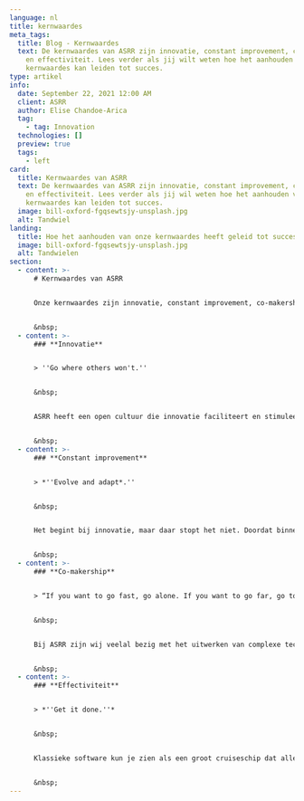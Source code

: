 ```yaml
---
language: nl
title: kernwaardes
meta_tags:
  title: Blog - Kernwaardes
  text: De kernwaardes van ASRR zijn innovatie, constant improvement, co-makership
    en effectiviteit. Lees verder als jij wilt weten hoe het aanhouden van deze
    kernwaardes kan leiden tot succes.
type: artikel
info:
  date: September 22, 2021 12:00 AM
  client: ASRR
  author: Elise Chandoe-Arica
  tag:
    - tag: Innovation
  technologies: []
  preview: true
  tags:
    - left
card:
  title: Kernwaardes van ASRR
  text: De kernwaardes van ASRR zijn innovatie, constant improvement, co-makership
    en effectiviteit. Lees verder als jij wil weten hoe het aanhouden van deze
    kernwaardes kan leiden tot succes.
  image: bill-oxford-fgqsewtsjy-unsplash.jpg
  alt: Tandwiel
landing:
  title: Hoe het aanhouden van onze kernwaardes heeft geleid tot succes
  image: bill-oxford-fgqsewtsjy-unsplash.jpg
  alt: Tandwielen
section:
  - content: >-
      # Kernwaardes van ASRR


      Onze kernwaardes zijn innovatie, constant improvement, co-makership en effectiviteit. In dit artikel lichten wij toe hoe het aanhouden van deze kernwaardes kan leiden tot succes.


      &nbsp;
  - content: >-
      ### **Innovatie**


      > ''Go where others won't.''


      &nbsp;


      ASRR heeft een open cultuur die innovatie faciliteert en stimuleert. Wij geven onze medewerkers alle ruimte om nieuwe ideeën te bedenken. Dit motiveert hen altijd out of the box te denken waardoor zowel binnen als buiten de bekende kaders naar oplossingen wordt gezocht. Het is belangrijk dat deze oplossingen effectief en wenselijk zijn. Daarom vindt eerst een vooronderzoek plaats en wordt tussendoor geëvalueerd. Grote uitdagingen gaan wij niet uit de weg. Wij halen daar juist voldoening uit.


      &nbsp;
  - content: >-
      ### **Constant improvement**


      > *''Evolve and adapt*.''


      &nbsp;


      Het begint bij innovatie, maar daar stopt het niet. Doordat binnen ASRR constant wordt gestreefd naar verbetering zijn de producten die ASRR maakt robuust en hebben die een lange levensduur. Wij zijn altijd op zoek naar de beste technologie van dit moment en wij weten die in te zetten op de juiste plekken. Zowel tijdens als na elke opdracht kijken wij welke verbeteringen mogelijk zijn. Dit zorgt ervoor dat elk nieuw project nog beter, slimmer en sneller is en dat wij altijd beschikken over de nieuwste technieken. Dit is heel gunstig voor klanten die een duurzame relatie hebben met ASRR, maar ook nieuwe klanten profiteren hiervan.


      &nbsp;
  - content: >-
      ### **Co-makership**


      > “If you want to go fast, go alone. If you want to go far, go together.”


      &nbsp;


      Bij ASRR zijn wij veelal bezig met het uitwerken van complexe technische problemen. Co-makership biedt hier een passende oplossing. Zo gebruiken wij voor onze klanten in de bouw een sprintproces waarin de klant elke twee weken input geeft vanuit zijn expertise. Op basis daarvan kijken wij naar mogelijke oplossingen. De technische vraagstukken vertalen wij in voor de klant begrijpelijke taal. Wij vinden het belangrijk dat onze klanten zonder IT-kennis ook een bijdrage kunnen leveren aan belangrijke beslissingen tijdens het proces. Zij hebben immers niet alleen belang bij het eindproduct, maar ook bij de totstandkoming daarvan.


      &nbsp;
  - content: >-
      ### **Effectiviteit**


      > *''Get it done.''*


      &nbsp;


      Klassieke software kun je zien als een groot cruiseschip dat alle gewenste faciliteiten heeft. Dat klinkt fantastisch, maar wat als bijvoorbeeld het zwembad groter moet worden? Dat heeft invloed op de hele constructie van het cruiseschip en de kosten daarvan zijn torenhoog. ASRR bouwt software op een andere manier. Dit kan gezien worden als een hele vloot met kleinere bootjes die elk een eigen functie hebben maar toch met elkaar verbonden zijn. Hierdoor kunnen bootjes gemakkelijk aangepast, toegevoegd, gedupliceerd of verwijderd worden . De vloot is dus modulair, net als de code die wij schrijven. Elk bootje symboliseert een microservice. Deze techniek maakt onze code stabiel, schaalbaar en biedt de klant eindeloze mogelijkheden om zijn producten te ontwikkelen.


      &nbsp;
---
```

